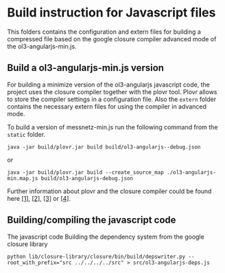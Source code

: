 Build instruction for Javascript files
======================================

This folders contains the configuration and extern files for building a compressed file based on the google closure compiler advanced mode of the ol3-angularjs-min.js.

## Build a ol3-angularjs-min.js version

For building a minimize version of the ol3-angularjs javascript code, the project uses the closure compiler together with the plovr tool. Plovr allows to store the compiler settings in a configuration file. Also the `extern` folder contains the necessary extern files for using the compiler in advanced mode.

To build a version of messnetz-min.js run the following command from the `static` folder.

	java -jar build/plovr.jar build build/ol3-angularjs--debug.json

or 

	java -jar build/plovr.jar build --create_source_map ./ol3-angularjs-min.map.js build/ol3-angularjs-debug.json

Further information about plovr and the closure compiler could be found here <a href="http://plovr.com/options.html">[1]</a>, <a href="https://developers.google.com/closure/compiler/docs/api-tutorial3">[2]</a>, <a href="https://developers.google.com/closure/compiler/docs/js-for-compiler">[3]</a> or <a href="https://code.google.com/p/closure-compiler/wiki/Warnings">[4]</a>. 

## Building/compiling the javascript code

The javascript code Building the dependency system from the google closure library

	python lib/closure-library/closure/bin/build/depswriter.py --root_with_prefix="src ../../../../src" > src/ol3-angularjs-deps.js
